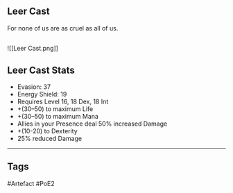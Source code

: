 ## Leer Cast
For none of us are as cruel as all of us.
##
![[Leer Cast.png]]
## Leer Cast Stats
- Evasion: 37
- Energy Shield: 19
- Requires Level 16, 18 Dex, 18 Int
- +(30–50) to maximum Life
- +(30–50) to maximum Mana
- Allies in your Presence deal 50% increased Damage
- +(10-20) to Dexterity
- 25% reduced Damage


---
## Tags
#Artefact
#PoE2
